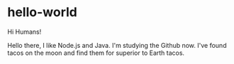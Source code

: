 # hello-world

Hi Humans!

Hello there, I like Node.js and Java.
I'm studying the Github now.
I've found tacos on the moon and find them for superior to Earth tacos.
